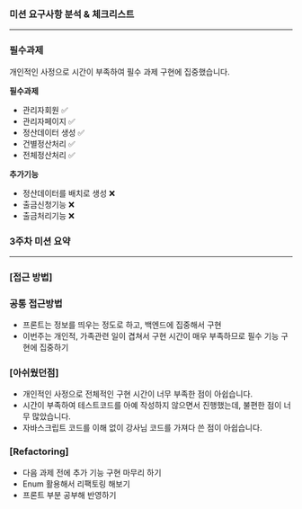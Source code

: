 ### ****미션 요구사항 분석 & 체크리스트****

---

### 필수과제

개인적인 사정으로 시간이 부족하여 필수 과제 구현에 집중했습니다.

**필수과제**

- 관리자회원 ✅
- 관리자페이지 ✅
- 정산데이터 생성 ✅
- 건별정산처리 ✅
- 전체정산처리 ✅

**추가기능**

- 정산데이터를 배치로 생성 ❌
- 출금신청기능 ❌
- 출금처리기능 ❌

### 3주차 미션 요약


---

### [접근 방법]

### 공통 접근방법

- 프론트는 정보를 띄우는 정도로 하고, 백엔드에 집중해서 구현
- 이번주는 개인적, 가족관련 일이 겹쳐서 구현 시간이 매우 부족하므로 필수 기능 구현에 집중하기



### [아쉬웠던점]

- 개인적인 사정으로 전체적인 구현 시간이 너무 부족한 점이 아쉽습니다.
- 시간이 부족하여 테스트코드를 아예 작성하지 않으면서 진행했는데, 불편한 점이 너무 많았습니다.
- 자바스크립트 코드를 이해 없이 강사님 코드를 가져다 쓴 점이 아쉽습니다.

### [Refactoring]

- 다음 과제 전에 추가 기능 구현 마무리 하기
- Enum 활용해서 리팩토링 해보기
- 프론트 부분 공부해 반영하기

